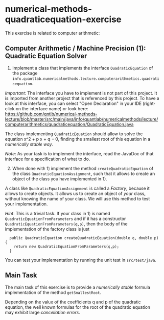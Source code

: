 # numerical-methods-quadraticequation-exercise

This exercise is related to computer arithmetic:

## Computer Arithmetic / Machine Precision (1): Quadratic Equation Solver

1) Implement a class that implements the interface `QuadraticEquation` of the package `info.quantlab.numericalmethods.lecture.computerarithmetics.quadraticequation`.

*Important*: The interface you have to implement is not part of this project. It is imported
from another project that is referenced by this project. To have a look at this interface,
you can select "Open Declaration" in your IDE (right-click on the interface name) or look here:
https://github.com/qntlb/numerical-methods-lecture/blob/master/src/main/java/info/quantlab/numericalmethods/lecture/computerarithmetics/quadraticequation/QuadraticEquation.java

The class implementing `QuadraticEquation` should allow to solve the equation x^2 + p x + q = 0, finding the smallest root of this equation in a *numerically stable way*.

*Note*: As your task is to implement the interface, read the JavaDoc of that interface for a specification of what to do.

2) When done with 1) implement the method `createQuadraticEquation` of the class `QuadraticEquationAssignment`,
such that it allows to create an object of the class you have implemented in 1).

A class like `QuadraticEquationAssignment` is called a *Factory*, because it allows to create objects. It allows us to create an object of *your* class, without knowing the name of your class. We will use this method to test your implementation.

*Hint*: This is a trivial task. If your class in 1) is named `QuadraticEquationFromParameters` and if
it has a constructor `QuadraticEquationFromParameters(q,p)`, then the body of the implementation of the factory class
is just

```
  public QuadraticEquation createQuadraticEquation(double q, double p) {
    return new QuadraticEquationFromParameters(q,p);
  }
```

You can test your implementation by running the unit test in `src/test/java`.

## Main Task

The main task of this exercise is to provide a *numerically stable* formula implementation of the method `getSmallestRoot`.

Depending on the value of the coefficients q and p of the quadratic equation,
the well known formulas for the root of the quadratic equation may exhibit
large *cancellation errors*.

